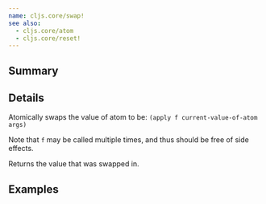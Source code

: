 ```yaml
---
name: cljs.core/swap!
see also:
  - cljs.core/atom
  - cljs.core/reset!
---
```


## Summary

## Details

Atomically swaps the value of atom to be: `(apply f current-value-of-atom
args)`

Note that `f` may be called multiple times, and thus should be free of side
effects.

Returns the value that was swapped in.

## Examples
